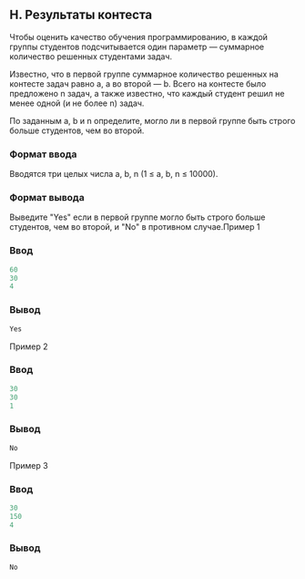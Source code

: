 ﻿## H. Результаты контеста

Чтобы оценить качество обучения программированию, в каждой группы студентов подсчитывается один параметр — суммарное количество решенных студентами задач.

Известно, что в первой группе суммарное количество решенных на контесте задач равно a, а во второй — b. Всего на контесте было предложено n задач, а также известно, что каждый студент решил не менее одной (и не более n) задач.

По заданным a, b и n определите, могло ли в первой группе быть строго больше студентов, чем во второй.
### Формат ввода  
Вводятся три целых числа a, b, n (1 ≤ a, b, n ≤ 10000).
### Формат вывода
Выведите "Yes" если в первой группе могло быть строго больше студентов, чем во второй, и "No" в противном случае.Пример 1  
### Ввод
```cpp
60
30
4
```
### Вывод
```cpp
Yes
```

Пример 2  
### Ввод
```cpp
30
30
1
```
### Вывод
```cpp
No
```

Пример 3  
### Ввод
```cpp
30
150
4
```
### Вывод
```cpp
No
```

